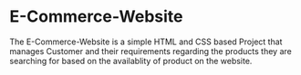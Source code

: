 # E-Commerce-Website

The E-Commerce-Website is a simple HTML and CSS based Project that manages Customer and their requirements 
regarding the products they are searching for based on the availablity of product on the website.

